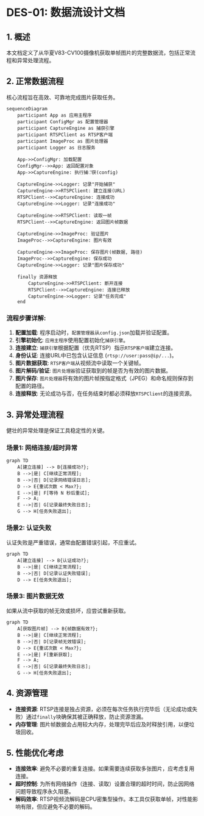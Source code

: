 # DES-01: 数据流设计文档

## 1. 概述

本文档定义了从华夏V83-CV100摄像机获取单帧图片的完整数据流，包括正常流程和异常处理流程。

## 2. 正常数据流程

核心流程旨在高效、可靠地完成图片获取任务。

```mermaid
sequenceDiagram
    participant App as 应用主程序
    participant ConfigMgr as 配置管理器
    participant CaptureEngine as 捕获引擎
    participant RTSPClient as RTSP客户端
    participant ImageProc as 图片处理器
    participant Logger as 日志服务

    App->>ConfigMgr: 加载配置
    ConfigMgr-->>App: 返回配置对象
    App->>CaptureEngine: 执行捕ॅ获(config)
    
    CaptureEngine->>Logger: 记录"开始捕获"
    CaptureEngine->>RTSPClient: 建立连接(URL)
    RTSPClient-->>CaptureEngine: 连接成功
    CaptureEngine->>Logger: 记录"连接成功"
    
    CaptureEngine->>RTSPClient: 读取一帧
    RTSPClient-->>CaptureEngine: 返回图片帧数据
    
    CaptureEngine->>ImageProc: 验证图片
    ImageProc-->>CaptureEngine: 图片有效
    
    CaptureEngine->>ImageProc: 保存图片(帧数据, 路径)
    ImageProc-->>CaptureEngine: 保存成功
    CaptureEngine->>Logger: 记录"图片保存成功"
    
    finally 资源释放
        CaptureEngine->>RTSPClient: 断开连接
        RTSPClient-->>CaptureEngine: 连接已释放
        CaptureEngine->>Logger: 记录"任务完成"
    end
```

### 流程步骤详解:
1.  **配置加载**: 程序启动时，`配置管理器`从`config.json`加载并验证配置。
2.  **引擎初始化**: `应用主程序`使用配置初始化`捕获引擎`。
3.  **连接建立**: `捕获引擎`根据配置（优先RTSP）指示`RTSP客户端`建立连接。
4.  **身份认证**: 连接URL中已包含认证信息 (`rtsp://user:pass@ip/...`)。
5.  **图片数据获取**: `RTSP客户端`从视频流中读取一个关键帧。
6.  **图片解码/验证**: `图片处理器`验证获取到的帧是否为有效的图片数据。
7.  **图片保存**: `图片处理器`将有效的图片帧按指定格式（JPEG）和命名规则保存到配置的路径。
8.  **连接释放**: 无论成功与否，在任务结束时都必须释放`RTSPClient`的连接资源。

## 3. 异常处理流程

健壮的异常处理是保证工具稳定性的关键。

### 场景1: 网络连接/超时异常

```mermaid
graph TD
    A[建立连接] --> B{连接成功?};
    B -->|是| C[继续正常流程];
    B -->|否| D[记录网络错误日志];
    D --> E{重试次数 < Max?};
    E -->|是| F[等待 N 秒后重试];
    F --> A;
    E -->|否| G[记录最终失败日志];
    G --> H[任务失败退出];
```

### 场景2: 认证失败

认证失败是严重错误，通常由配置错误引起，不应重试。

```mermaid
graph TD
    A[建立连接] --> B{认证成功?};
    B -->|是| C[继续正常流程];
    B -->|否| D[记录认证失败错误];
    D --> E[任务失败退出];
```

### 场景3: 图片数据无效

如果从流中获取的帧无效或损坏，应尝试重新获取。

```mermaid
graph TD
    A[获取图片帧] --> B{帧数据有效?};
    B -->|是| C[继续正常流程];
    B -->|否| D[记录帧无效错误];
    D --> E{重试次数 < Max?};
    E -->|是| F[重新获取];
    F --> A;
    E -->|否| G[记录最终失败日志];
    G --> H[任务失败退出];
```

## 4. 资源管理

- **连接资源**: RTSP连接是独占资源，必须在每次任务执行完毕后（无论成功或失败）通过`finally`块确保其被正确释放，防止资源泄漏。
- **内存管理**: 图片帧数据会占用较大内存，处理完毕后应及时释放引用，以便垃圾回收。

## 5. 性能优化考虑

- **连接效率**: 避免不必要的重复连接。如果需要连续获取多张图片，应考虑复用连接。
- **超时控制**: 为所有网络操作（连接、读取）设置合理的超时时间，防止因网络问题导致程序永久阻塞。
- **解码效率**: RTSP视频流解码是CPU密集型操作。本工具仅获取单帧，对性能影响有限，但应避免不必要的解码。 